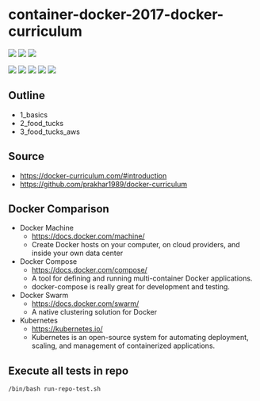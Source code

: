 # container-docker-2017-docker-curriculum

![](https://img.shields.io/badge/language-bash-blue)
![](https://img.shields.io/badge/technology-docker-blue)
![](https://img.shields.io/badge/development%20year-2020-orange)

![](https://img.shields.io/github/languages/top/shijiansu/container-docker-2017-docker-curriculum)
![](https://img.shields.io/github/languages/count/shijiansu/container-docker-2017-docker-curriculum)
![](https://img.shields.io/github/languages/code-size/shijiansu/container-docker-2017-docker-curriculum)
![](https://img.shields.io/github/repo-size/shijiansu/container-docker-2017-docker-curriculum)
![](https://img.shields.io/github/last-commit/shijiansu/container-docker-2017-docker-curriculum?color=red)

## Outline

- 1_basics
- 2_food_tucks
- 3_food_tucks_aws

## Source

- https://docker-curriculum.com/#introduction
- https://github.com/prakhar1989/docker-curriculum

## Docker Comparison

- Docker Machine
  - https://docs.docker.com/machine/
  - Create Docker hosts on your computer, on cloud providers, and inside your own data center
- Docker Compose
  - https://docs.docker.com/compose/
  - A tool for defining and running multi-container Docker applications.
  - docker-compose is really great for development and testing.
- Docker Swarm
  - https://docs.docker.com/swarm/
  - A native clustering solution for Docker
- Kubernetes
  - https://kubernetes.io/
  - Kubernetes is an open-source system for automating deployment, scaling, and management of containerized applications.

## Execute all tests in repo

`/bin/bash run-repo-test.sh`
